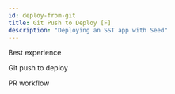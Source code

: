 ```yaml
---
id: deploy-from-git
title: Git Push to Deploy [F]
description: "Deploying an SST app with Seed"
---
```


Best experience

Git push to deploy

PR workflow